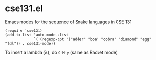 # cse131.el

Emacs modes for the sequence of Snake languages in CSE 131

```elisp
(require 'cse131)
(add-to-list 'auto-mode-alist
             `(,(regexp-opt '("adder" "boa" "cobra" "diamond" "egg" "fdl")) . cse131-mode))
```

To insert a lambda (λ), do `C-M-y` (same as Racket mode)
